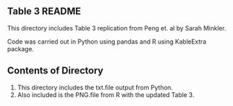 ## Table 3 README

This directory includes Table 3 replication from Peng et. al by Sarah Minkler. 

Code was carried out in Python using pandas and R using KableExtra package.

## Contents of Directory

1. This directory includes the txt.file output from Python.
2. Also included is the PNG.file from R with the updated Table 3.


```python

```
